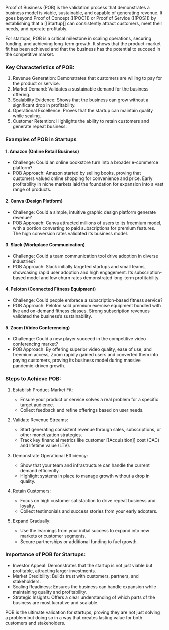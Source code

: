 
Proof of Business (POB) is the validation process that demonstrates a business model is viable, sustainable, and capable of generating revenue. It goes beyond Proof of Concept ([[POC]]) or Proof of Service ([[POS]]) by establishing that a [[Startup]] can consistently attract customers, meet their needs, and operate profitably.

For startups, POB is a critical milestone in scaling operations, securing funding, and achieving long-term growth. It shows that the product-market fit has been achieved and that the business has the potential to succeed in the competitive market.
### Key Characteristics of POB:

1. Revenue Generation: Demonstrates that customers are willing to pay for the product or service.
2. Market Demand: Validates a sustainable demand for the business offering.
3. Scalability Evidence: Shows that the business can grow without a significant drop in profitability.
4. Operational Excellence: Proves that the startup can maintain quality while scaling.
5. Customer Retention: Highlights the ability to retain customers and generate repeat business.

### Examples of POB in Startups

#### 1. Amazon (Online Retail Business)

- Challenge: Could an online bookstore turn into a broader e-commerce platform?
- POB Approach: Amazon started by selling books, proving that customers valued online shopping for convenience and price. Early profitability in niche markets laid the foundation for expansion into a vast range of products.

#### 2. Canva (Design Platform)

- Challenge: Could a simple, intuitive graphic design platform generate revenue?
- POB Approach: Canva attracted millions of users to its freemium model, with a portion converting to paid subscriptions for premium features. The high conversion rates validated its business model.

#### 3. Slack (Workplace Communication)

- Challenge: Could a team communication tool drive adoption in diverse industries?
- POB Approach: Slack initially targeted startups and small teams, showcasing rapid user adoption and high engagement. Its subscription-based model and low churn rates demonstrated long-term profitability.

#### 4. Peloton (Connected Fitness Equipment)

- Challenge: Could people embrace a subscription-based fitness service?
- POB Approach: Peloton sold premium exercise equipment bundled with live and on-demand fitness classes. Strong subscription revenues validated the business’s sustainability.

#### 5. Zoom (Video Conferencing)

- Challenge: Could a new player succeed in the competitive video conferencing market?
- POB Approach: By offering superior video quality, ease of use, and freemium access, Zoom rapidly gained users and converted them into paying customers, proving its business model during massive pandemic-driven growth.

### Steps to Achieve POB:

1. Establish Product-Market Fit:
    
    - Ensure your product or service solves a real problem for a specific target audience.
    - Collect feedback and refine offerings based on user needs.
2. Validate Revenue Streams:
    
    - Start generating consistent revenue through sales, subscriptions, or other monetization strategies.
    - Track key financial metrics like customer [[Acquisition]] cost (CAC) and lifetime value (LTV).
3. Demonstrate Operational Efficiency:
    
    - Show that your team and infrastructure can handle the current demand efficiently.
    - Highlight systems in place to manage growth without a drop in quality.
4. Retain Customers:
    
    - Focus on high customer satisfaction to drive repeat business and loyalty.
    - Collect testimonials and success stories from your early adopters.
5. Expand Gradually:
    
    - Use the learnings from your initial success to expand into new markets or customer segments.
    - Secure partnerships or additional funding to fuel growth.
### Importance of POB for Startups:

- Investor Appeal: Demonstrates that the startup is not just viable but profitable, attracting larger investments.
- Market Credibility: Builds trust with customers, partners, and stakeholders.
- Scaling Readiness: Ensures the business can handle expansion while maintaining quality and profitability.
- Strategic Insights: Offers a clear understanding of which parts of the business are most lucrative and scalable.

POB is the ultimate validation for startups, proving they are not just solving a problem but doing so in a way that creates lasting value for both customers and stakeholders.